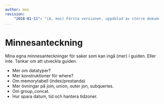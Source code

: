 ```yaml
---
author: mos
revision:
    "2018-01-11": "(A, mos) Första versionen, uppdelad av större dokument."
...
```

Minnesanteckning
==================================

Mina egna minnesanteckningar för saker som kan ingå (mer) i guiden. Eller inte. Tankar om att utveckla guiden.

* Mer om datatyper?
* Mer konstruktioner för where?
* Om memorytabell (index/prestanda)
* Mer övningar på join, union, outer jon, subqueries.
* Om group_concat.
* Hur spara datum, tid och hantera tidzoner.
